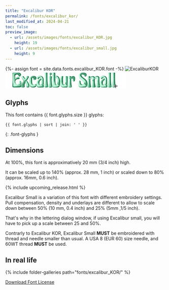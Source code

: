 ```yaml
---
title: "Excalibur KOR"
permalink: /fonts/excalibur_kor/
last_modified_at: 2024-04-21
toc: false
preview_image:
  - url: /assets/images/fonts/excalibur_KOR.jpg
    height: 19
  - url: /assets/images/fonts/excalibur_small.jpg
    height: 9
---
```

{%- assign font = site.data.fonts.excalibur_KOR.font -%}
![ExcaliburKOR](/assets/images/fonts/excalibur_KOR.jpg)
![Excalibursmall](/assets/images/fonts/excalibur_small.jpg)

## Glyphs

This font contains  {{ font.glyphs.size }} glyphs:

```
{{ font.glyphs | sort | join: ' ' }}
```
{: .font-glyphs }

## Dimensions

At 100%, this font is approximatively 20 mm (3/4 inch) high.

It can be scaled up to 140% (approx. 28 mm, 1 inch) or scaled down to  80% (approx.  16mm, 0.6 inch).

{% include upcoming_release.html %} 

Excalibur Small is a variation of this font with different embroidery settings. Pull compensation, density and underlays are different to allow to scale down between 50% (10 mm, 0.4 inch) and 25% (5mm ,1/5 inch). 

That's why in the lettering dialog window, if using Excalibur small, you will have to pick up a scale between 25 and 50%. 

Contrarly to Excalibur KOR, Excalibur Small  **MUST** be embroidered with thread and needle smaller than usual.
A USA 8 (EUR 60) size needle, and 60WT thread **MUST** be used.


## In real life

{% include folder-galleries path="fonts/excalibur_KOR/" %}

[Download Font License](https://github.com/inkstitch/inkstitch/tree/main/fonts/excalibur_KOR/LICENSE)
